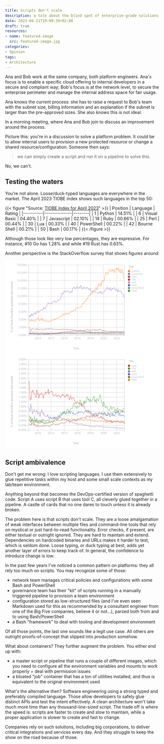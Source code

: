 ```yaml
---
title: Scripts don't scale
description: a tale about the blind spot of enterprise-grade solutions
date: 2023-04-21T19:09:39+02:00
draft: true
resources:
- name: featured-image
  src: featured-image.jpg
categories:
- Opinion
tags:
- Architecture
---
```


Ana and Bob work at the same company, both platform engineers. Ana's focus is to enable a specific cloud offering to internal developers in a secure and compliant way; Bob's focus is at the network level, to secure the enterprise perimeter and manage the internal address space for fair usage.

Ana knows the current process: she has to raise a request to Bob's team with the subnet size, billing information and an explanation if the subnet is larger than the pre-approved sizes. She also knows this is not ideal.

In a morning meeting, where Ana and Bob join to discuss an improvement around the process.

Picture this: you're in a discussion to solve a platform problem. It could be to allow internal users to provision a new protected resource or change a shared resource/configuration. Someone then says:

> we can simply create a script and run it on a pipeline to solve this.

No, we can't.

<!--more-->

## Testing the waters

You're not alone. Loose/duck-typed languages are everywhere in the market. The April 2023 TIOBE index shows such languages in the top 50:

{{< figure "Source: [TIOBE Index for April 2023](https://www.tiobe.com/tiobe-index/)" >}}
| Position | Language     | Rating |
|----------|--------------|--------|
| 1        | Python       | 14.51% |
| 6        | Visual Basic | 04.40% |
| 7        | Javascript   | 02.10% |
| 18       | Ruby         | 00.66% |
| 25       | Perl         | 00.44% |
| 30       | Lua          | 00.33% |
| 40       | PowerShell   | 00.22% |
| 42       | Bourne Shell | 00.21% |
| 50       | Bash         | 00.17% |
{{< /figure >}}

Although those look like very low percentages, they are expressive. For instance, #10 Go has 1.28% and while #19 Rust has 0.63%.

Another perspective is the StackOverflow survey that shows figures around:

![Stack Overflow Survey 2023](stack-overflow-trends-all.svg)
![Stack Overflow Survey 2023](stack-overflow-trends-slim.svg)

## Script ambivalence

Don't get me wrong: I love scripting languages. I use them extensively to glue repetitive tasks within my host and some small scale contexts as my lab/team environment.

Anything beyond that becomes the DevOps-certified version of spaghetti code. Script A uses script B that uses tool C, all cleverly glued together in a pipeline. A castle of cards that no one dares to touch unless it is already broken.

The problem here is that scripts don't scale. They are a loose amalgamation of weak interfaces between multiple files and command-line tools that rely on mystical or just hard-to-read functionality. Error checks, if present, are either textual or outright ignored. They are hard to maintain and extend. Dependencies on hardcoded binaries and URLs makes it harder to test, which is seldom done. Loose typing, or duck typing at best, adds yet another layer of errors to keep track of. In general, the confidence to introduce change is low.

In the past few years I've noticed a common pattern on platforms: they all rely too much on scripts. You may recognize some of those:

- network team manages critical policies and configurations with some Bash and PowerShell
- governance team has their "kit" of scripts running in a manually triggered pipeline to provision a team environment
- configuration stored as low-structured files (and I've even seen Markdown used for this as recommended by a consultant engineer from one of the Big Five companies, believe it or not…), parsed both from and to using Bash/PowerShell
- a Bash "framework" to deal with tooling and development environment

Of all those points, the last one sounds like a legit use case. All others are outright proofs-of-concept that slipped into production somehow.

What about containers? They further augment the problem. You either end up with:

- a master script or pipeline that runs a couple of different images, which you need to configure all the environment variables and mounts to work properly + deal with permission issues
- a bloated "job" container that has a ton of utilities installed, and thus is equivalent to the original environment used

What's the alternative then? Software engineering using a strong typed and preferably compiled language. Those allow developers to safely glue distinct APIs and test the intent effectively. A clean architecture won't take much more time than any thousand-line-sized script. The trade off is where the speed is: scripts are faster to create and slow to maintain, while a proper application is slower to create and fast to change.

Companies rely on such solutions, including big corporations, to deliver critical integrations and services every day. And they struggle to keep the show on the road because of those.
